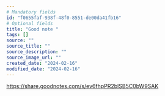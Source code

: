 ```yaml
---
# Mandatory fields
id: "f0655faf-938f-48f0-8551-de00da41fb16"
# Optional fields
title: "Good note "
tags: []
source: ""
source_title: ""
source_description: ""
source_image_url: ""
created_date: "2024-02-16"
modified_date: "2024-02-16"
---
```

https://share.goodnotes.com/s/ev6fhpPR2blSB5C0bW9SAK